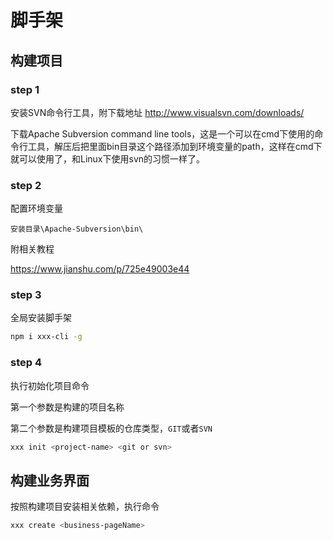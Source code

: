 # 脚手架

## 构建项目

### step 1

安装SVN命令行工具，附下载地址 http://www.visualsvn.com/downloads/

下载Apache Subversion command line tools，这是一个可以在cmd下使用的命令行工具，解压后把里面bin目录这个路径添加到环境变量的path，这样在cmd下就可以使用了，和Linux下使用svn的习惯一样了。

### step 2

配置环境变量

```
安装目录\Apache-Subversion\bin\
```

附相关教程

https://www.jianshu.com/p/725e49003e44

### step 3

全局安装脚手架

```bash
npm i xxx-cli -g
```

### step 4

执行初始化项目命令

第一个参数是构建的项目名称

第二个参数是构建项目模板的仓库类型，`GIT`或者`SVN`

```bash
xxx init <project-name> <git or svn>
```

## 构建业务界面

按照构建项目安装相关依赖，执行命令

```bash
xxx create <business-pageName>
```

